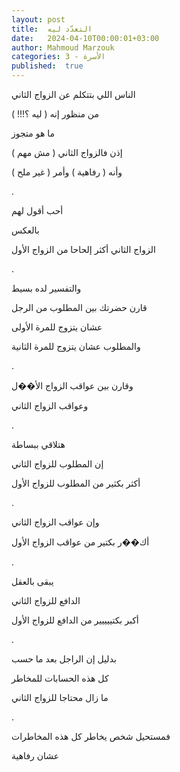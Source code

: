 ```yaml
---
layout: post
title:  التعدّد ليه
date:   2024-04-10T00:00:01+03:00
author: Mahmoud Marzouk
categories: 3 - الأسرة
published:  true
---
```

الناس اللي بتتكلم عن الزواج الثاني

من منظور إنه ( ليه ؟!!! )

ما هو متجوز

إذن فالزواج الثاني ( مش مهم )

وأنه ( رفاهية ) وأمر ( غير ملح )

.

أحب أقول لهم

بالعكس

الزواج الثاني أكثر إلحاحا من الزواج الأول

.

والتفسير لده بسيط

قارن حضرتك بين المطلوب من الرجل

عشان يتزوج للمرة الأولى

والمطلوب عشان يتزوج للمرة الثانية

.

وقارن بين عواقب الزواج الأ��ل

وعواقب الزواج الثاني

.

هتلاقي ببساطة

إن المطلوب للزواج الثاني

أكثر بكثير من المطلوب للزواج الأول

.

وإن عواقب الزواج الثاني

أك��ر بكتير من عواقب الزواج الأول

.

يبقى بالعقل

الدافع للزواج الثاني

أكبر بكتييييير من الدافع للزواج الأول

.

بدليل إن الراجل بعد ما حسب

كل هذه الحسابات للمخاطر

ما زال محتاجا للزواج الثاني

.

فمستحيل شخص يخاطر كل هذه المخاطرات

عشان رفاهية
